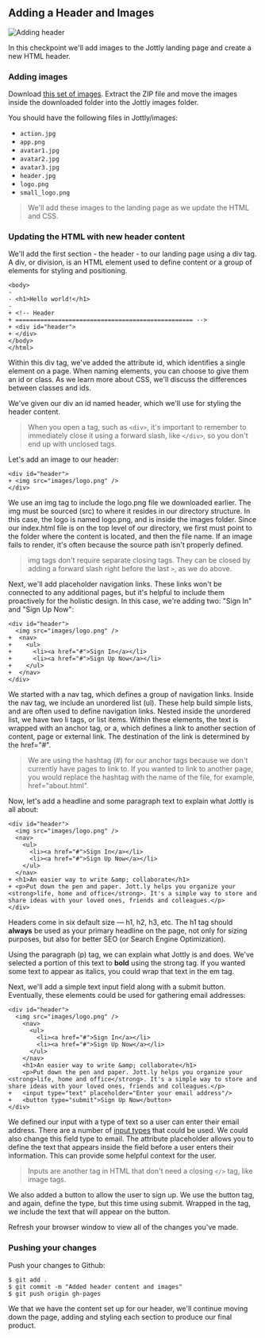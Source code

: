## Adding a Header and Images

![Adding header](http://cl.ly/WFBz/03-header.png)

In this checkpoint we'll add images to the Jottly landing page and create a new HTML header.

### Adding images

Download [this set of images](http://cl.ly/WFEA/Jottly-Images.zip). Extract the ZIP file and move the images inside the downloaded folder into the Jottly images folder.

You should have the following files in Jottly/images:

* `action.jpg`
* `app.png`
* `avatar1.jpg`
* `avatar2.jpg`
* `avatar3.jpg`
* `header.jpg`
* `logo.png`
* `small_logo.png`

> We'll add these images to the landing page as we update the HTML and CSS.

### Updating the HTML with new header content

We'll add the first section - the header - to our landing page using a div tag. A div, or division, is an HTML element used to define content or a group of elements for styling and positioning.

```html(index.html)
<body>
-
- <h1>Hello world!</h1>
-
+ <!-- Header
+ ================================================== -->
+ <div id="header">
+ </div>
</body>
</html>
```

Within this div tag, we've added the attribute id, which identifies a single element on a page. When naming elements, you can choose to give them an id or class. As we learn more about CSS, we'll discuss the differences between classes and ids.

We've given our div an id named header, which we'll use for styling the header content.

> When you open a tag, such as `<div>`, it's important to remember to immediately close it using a forward slash, like `</div>`, so you don't end up with unclosed tags.

Let's add an image to our header:

```html(index.html)
<div id="header">
+ <img src="images/logo.png" />
</div>
```

We use an img tag to include the logo.png file we downloaded earlier. The img must be sourced (src) to where it resides in our directory structure. In this case, the logo is named logo.png, and is inside the images folder. Since our index.html file is on the top level of our directory, we first must point to the folder where the content is located, and then the file name. If an image fails to render, it's often because the source path isn't properly defined.

> img tags don't require separate closing tags. They can be closed by adding a forward slash right before the last `>`, as we do above.

Next, we'll add placeholder navigation links. These links won't be connected to any additional pages, but it's helpful to include them proactively for the holistic design. In this case, we're adding two: "Sign In" and "Sign Up Now":

```html(index.html)
<div id="header">
  <img src="images/logo.png" />
+  <nav>
+    <ul>
+      <li><a href="#">Sign In</a></li>
+      <li><a href="#">Sign Up Now</a></li>
+    </ul>
+  </nav>
</div>
```

We started with a nav tag, which defines a group of navigation links. Inside the nav tag, we include an unordered list (ul). These help build simple lists, and are often used to define navigation links. Nested inside the unordered list, we have two li tags, or list items. Within these elements, the text is wrapped with an anchor tag, or a, which defines a link to another section of content, page or external link. The destination of the link is determined by the href="#".

> We are using the hashtag (#) for our anchor tags because we don't currently have pages to link to. If you wanted to link to another page, you would replace the hashtag with the name of the file, for example, href="about.html".

Now, let's add a headline and some paragraph text to explain what Jottly is all about:

```html(index.html)
<div id="header">
  <img src="images/logo.png" />
  <nav>
    <ul>
      <li><a href="#">Sign In</a></li>
      <li><a href="#">Sign Up Now</a></li>
    </ul>
  </nav>
+ <h1>An easier way to write &amp; collaborate</h1>
+ <p>Put down the pen and paper. Jott.ly helps you organize your <strong>life, home and office</strong>. It's a simple way to store and share ideas with your loved ones, friends and colleagues.</p>
</div>
```

Headers come in six default size — h1, h2, h3, etc. The h1 tag should **always** be used as your primary headline on the page, not only for sizing purposes, but also for better SEO (or Search Engine Optimization).

Using the paragraph (p) tag, we can explain what Jottly is and does. We've selected a portion of this text to **bold** using the strong tag. If you wanted some text to appear as italics, you could wrap that text in the em tag.

Next, we'll add a simple text input field along with a submit button. Eventually, these elements could be used for gathering email addresses:

```html(index.html)
<div id="header">
  <img src="images/logo.png" />
    <nav>
      <ul>
        <li><a href="#">Sign In</a></li>
        <li><a href="#">Sign Up Now</a></li>
      </ul>
    </nav>
    <h1>An easier way to write &amp; collaborate</h1>
    <p>Put down the pen and paper. Jott.ly helps you organize your <strong>life, home and office</strong>. It's a simple way to store and share ideas with your loved ones, friends and colleagues.</p>
+   <input type="text" placeholder="Enter your email address"/>
+   <button type="submit">Sign Up Now</button>
</div>
```

We defined our input with a type of text so a user can enter their email address. There are a number of [input types](http://www.w3schools.com/tags/att_input_type.asp) that could be used. We could also change this field type to email. The attribute placeholder allows you to define the text that appears inside the field before a user enters their information. This can provide some helpful context for the user.

> Inputs are another tag in HTML that don't need a closing `</>` tag, like image tags.

We also added a button to allow the user to sign up. We use the button tag, and again, define the type, but this time using submit. Wrapped in the tag, we include the text that will appear on the button.

Refresh your browser window to view all of the changes you've made.

### Pushing your changes

Push your changes to Github:

```bash(Terminal)
$ git add .
$ git commit -m "Added header content and images"
$ git push origin gh-pages
```

We that we have the content set up for our header, we'll continue moving down the page, adding and styling each section to produce our final product.